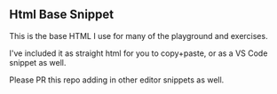## Html Base Snippet

This is the base HTML I use for many of the playground and exercises.

I've included it as straight html for you to copy+paste, or as a VS Code snippet as well.

Please PR this repo adding in other editor snippets as well.